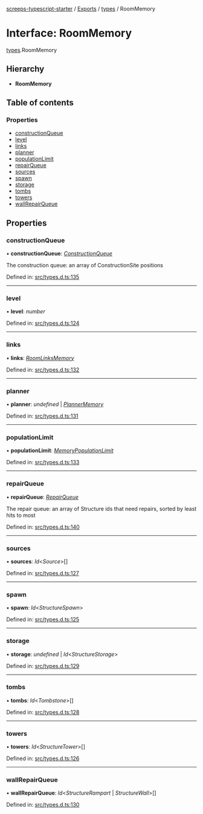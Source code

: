 [screeps-typescript-starter](../README.md) / [Exports](../modules.md) / [types](../modules/types.md) / RoomMemory

# Interface: RoomMemory

[types](../modules/types.md).RoomMemory

## Hierarchy

* **RoomMemory**

## Table of contents

### Properties

- [constructionQueue](types.roommemory.md#constructionqueue)
- [level](types.roommemory.md#level)
- [links](types.roommemory.md#links)
- [planner](types.roommemory.md#planner)
- [populationLimit](types.roommemory.md#populationlimit)
- [repairQueue](types.roommemory.md#repairqueue)
- [sources](types.roommemory.md#sources)
- [spawn](types.roommemory.md#spawn)
- [storage](types.roommemory.md#storage)
- [tombs](types.roommemory.md#tombs)
- [towers](types.roommemory.md#towers)
- [wallRepairQueue](types.roommemory.md#wallrepairqueue)

## Properties

### constructionQueue

• **constructionQueue**: [*ConstructionQueue*](../modules/types.md#constructionqueue)

The construction queue: an array of ConstructionSite positions

Defined in: [src/types.d.ts:135](https://github.com/Baelyk/screeps/blob/c7b9358/src/types.d.ts#L135)

___

### level

• **level**: *number*

Defined in: [src/types.d.ts:124](https://github.com/Baelyk/screeps/blob/c7b9358/src/types.d.ts#L124)

___

### links

• **links**: [*RoomLinksMemory*](types.roomlinksmemory.md)

Defined in: [src/types.d.ts:132](https://github.com/Baelyk/screeps/blob/c7b9358/src/types.d.ts#L132)

___

### planner

• **planner**: *undefined* \| [*PlannerMemory*](types.plannermemory.md)

Defined in: [src/types.d.ts:131](https://github.com/Baelyk/screeps/blob/c7b9358/src/types.d.ts#L131)

___

### populationLimit

• **populationLimit**: [*MemoryPopulationLimit*](../modules/types.md#memorypopulationlimit)

Defined in: [src/types.d.ts:133](https://github.com/Baelyk/screeps/blob/c7b9358/src/types.d.ts#L133)

___

### repairQueue

• **repairQueue**: [*RepairQueue*](../modules/types.md#repairqueue)

The repair queue: an array of Structure ids that need repairs, sorted by
least hits to most

Defined in: [src/types.d.ts:140](https://github.com/Baelyk/screeps/blob/c7b9358/src/types.d.ts#L140)

___

### sources

• **sources**: *Id*<*Source*\>[]

Defined in: [src/types.d.ts:127](https://github.com/Baelyk/screeps/blob/c7b9358/src/types.d.ts#L127)

___

### spawn

• **spawn**: *Id*<*StructureSpawn*\>

Defined in: [src/types.d.ts:125](https://github.com/Baelyk/screeps/blob/c7b9358/src/types.d.ts#L125)

___

### storage

• **storage**: *undefined* \| *Id*<*StructureStorage*\>

Defined in: [src/types.d.ts:129](https://github.com/Baelyk/screeps/blob/c7b9358/src/types.d.ts#L129)

___

### tombs

• **tombs**: *Id*<*Tombstone*\>[]

Defined in: [src/types.d.ts:128](https://github.com/Baelyk/screeps/blob/c7b9358/src/types.d.ts#L128)

___

### towers

• **towers**: *Id*<*StructureTower*\>[]

Defined in: [src/types.d.ts:126](https://github.com/Baelyk/screeps/blob/c7b9358/src/types.d.ts#L126)

___

### wallRepairQueue

• **wallRepairQueue**: *Id*<*StructureRampart* \| *StructureWall*\>[]

Defined in: [src/types.d.ts:130](https://github.com/Baelyk/screeps/blob/c7b9358/src/types.d.ts#L130)

